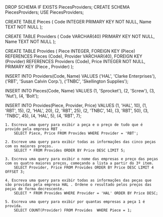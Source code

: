 DROP SCHEMA IF EXISTS PiecesProviders;
CREATE SCHEMA PiecesProviders;
USE PiecesProviders;

CREATE TABLE Pieces (
  Code INTEGER PRIMARY KEY NOT NULL,
  Name TEXT NOT NULL
);

CREATE TABLE Providers (
  Code VARCHAR(40) PRIMARY KEY NOT NULL,
  Name TEXT NOT NULL
);

CREATE TABLE Provides (
  Piece INTEGER,
  FOREIGN KEY (Piece) REFERENCES Pieces (Code),
  Provider VARCHAR(40),
  FOREIGN KEY (Provider) REFERENCES Providers (Code),
  Price INTEGER NOT NULL,
  PRIMARY KEY (Piece , Provider)
);

INSERT INTO Providers(Code, Name)
  VALUES ('HAL', 'Clarke Enterprises'),
    ('RBT', 'Susan Calvin Corp.'),
    ('TNBC', 'Skellington Supplies');

INSERT INTO Pieces(Code, Name)
  VALUES (1, 'Sprocket'),
    (2, 'Screw'),
    (3, 'Nut'),
    (4, 'Bolt');

INSERT INTO Provides(Piece, Provider, Price)
  VALUES (1, 'HAL', 10),
    (1, 'RBT', 15),
    (2, 'HAL', 20),
    (2, 'RBT', 25),
    (2, 'TNBC', 14),
    (3, 'RBT', 50),
    (3, 'TNBC', 45),
    (4, 'HAL', 5),
    (4, 'RBT', 7);
    
   	1. Escreva uma query para exibir a peça e o preço de tudo que é provido pela empresa RBT .
   		SELECT Piece, Price FROM Provides WHERE Provider = 'RBT';

    2. Escreve uma query para exibir todas as informações das cinco peças com os maiores preços.
    	SELECT * FROM Provides ORDER BY Price DESC LIMIT 5;
    
    3. Escreva uma query para exibir o nome das empresas e preço das peças com os quatro maiores preços, começando a lista a partir do 3º item.
    	SELECT Provider, Price FROM Provides ORDER BY Price DESC LIMIT 4 OFFSET 3;
    
    4. Escreva uma query para exibir todas as informações das peças que são providas pela empresa HAL . Ordene o resultado pelos preços das peças de forma decrescente.
    	SELECT * FROM Provides WHERE Provider = 'HAL' ORDER BY Price DESC;
    
    5. Escreva uma query para exibir por quantas empresas a peça 1 é provida. 
    	SELECT COUNT(Provider) FROM Provides  WHERE Piece = 1;
